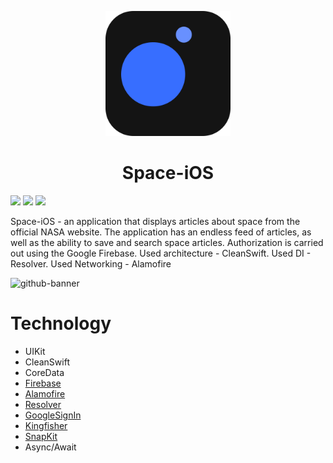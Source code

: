 <p align="center">
   <a href="url"><img src="https://github.com/DaniilShmoylove/Space-iOS/blob/main/News-iOS/Resources/Assets.xcassets/IconMock.imageset/image-3.png?raw=true" height="auto" width="200" style="border-radius:50"></a>
  <h1 align="center">Space-iOS</h1>
</p>

![](https://img.shields.io/badge/iOS-15.0+-blue.svg)
![](https://img.shields.io/badge/Xcode-13+-blue.svg)
![](https://img.shields.io/badge/-Swift-red.svg)

Space-iOS - an application that displays articles about space from the official NASA website. The application has an endless feed of articles, as well as the ability to save and search space articles. Authorization is carried out using the Google Firebase. Used architecture - CleanSwift. Used DI - Resolver. Used Networking - Alamofire

<img width="1012" alt="github-banner" src="https://github.com/DaniilShmoylove/Space-iOS/blob/main/News-iOS/Resources/Assets.xcassets/ScreenMock.imageset/image-5.png?raw=true">

# Technology

- UIKit
- CleanSwift
- CoreData
- [Firebase](https://github.com/firebase/firebase-ios-sdk.git)
- [Alamofire](https://github.com/Alamofire/Alamofire)
- [Resolver](https://github.com/hmlongco/Resolver)
- [GoogleSignIn](https://github.com/google/GoogleSignIn-iOS.git)
- [Kingfisher](https://github.com/onevcat/Kingfisher.git)
- [SnapKit](https://github.com/SnapKit/SnapKit.git)
- Async/Await 
